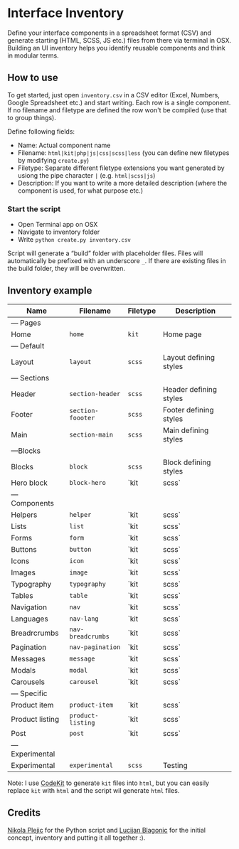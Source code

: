 # Interface Inventory
Define your interface components in a spreadsheet format (CSV) and generate starting (HTML, SCSS, JS etc.) files from there via terminal in OSX. Building an UI inventory helps you identify reusable components and think in modular terms.

## How to use

To get started, just open `inventory.csv` in a CSV editor (Excel, Numbers, Google Spreadsheet etc.) and start writing. Each row is a single component. If no filename and filetype are defined the row won't be compiled (use that to group things).

Define following fields:
* Name: Actual component name
* Filename: `html|kit|php|js|css|scss|less` (you can define new filetypes by modifying `create.py`)
* Filetype: Separate different filetype extensions you want generated by usiong the pipe character `|` (e.g. `html|scss|js`)
* Description: If you want to write a more detailed description (where the component is used, for what purpose etc.)

### Start the script
* Open Terminal app on OSX
* Navigate to inventory folder
* Write `python create.py inventory.csv`

Script will generate a “build” folder with placeholder files. Files will automatically be prefixed with an underscore `_`. If there are existing files in the build folder, they will be overwritten.

## Inventory example

Name | Filename | Filetype | Description
--- | --- | --- | ---
— Pages |  |  | 
Home | `home` | `kit`| Home page
— Default |  |  | 
Layout | `layout` | `scss` | Layout defining styles
— Sections |  |  | 
Header | `section-header` | `scss` | Header defining styles
Footer | `section-foooter` | `scss` | Footer defining styles
Main | `section-main` | `scss` | Main defining styles
—Blocks |  |  | 
Blocks | `block` | `scss` | Block defining styles
Hero block | `block-hero` | `kit|scss` | Hero block defining styles
— Components |  |  | 
Helpers | `helper` | `kit|scss` | Helper and utility styles and examples
Lists | `list` | `kit|scss` | Base list styles and examples
Forms | `form` | `kit|scss` | Base form styles and examples
Buttons | `button` | `kit|scss` | Base button styles and examples
Icons | `icon` | `kit|scss` | Base icon styles and examples
Images | `image` | `kit|scss` | Base image styles and examples
Typography | `typography` | `kit|scss` | Base typography styles and examples
Tables | `table` | `kit|scss` | Base tables styles and examples
Navigation | `nav` | `kit|scss` | Base navigation styles and examples
Languages | `nav-lang` | `kit|scss` | Language navigation component
Breadrcrumbs | `nav-breadcrumbs` | `kit|scss` | Breadcrumbs navigation component
Pagination | `nav-pagination` | `kit|scss` | Pagiantion navigation component
Messages | `message` | `kit|scss` | "Messages (warning| danger| success etc.)"
Modals | `modal` | `kit|scss` | Modal styles
Carousels | `carousel` | `kit|scss` | Carousel styles
— Specific |  |  | 
Product item | `product-item` | `kit|scss` | Product item
Product listing | `product-listing` | `kit|scss` | Product listing
Post | `post` | `kit|scss` | Post styles
— Experimental |  |  | 
Experimental | `experimental` | `scss` | Testing

Note: I use [CodeKit](https://incident57.com/codekit/help.html#kit) to generate `kit` files into `html`, but you can easily replace `kit` with `html` and the script wil generate `html` files.

## Credits

[Nikola Plejic](https://github.com/nikolaplejic) for the Python script and [Lucijan Blagonic](http://polarnorth.org/) for the initial concept, inventory and putting it all together :).
